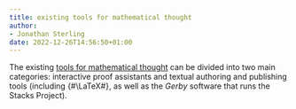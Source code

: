 ```yaml
---
title: existing tools for mathematical thought
author:
- Jonathan Sterling
date: 2022-12-26T14:56:50+01:00
---
```


The existing [tools for mathematical thought](tfmt-0002) can be divided into two main categories: interactive proof assistants and textual authoring and publishing tools (including {#\LaTeX#}, as well as the *Gerby* software that runs the Stacks Project).
